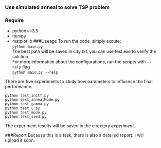 ### Use simulated anneal to solve TSP problem
### Require
 * python>=3.5
 * numpy
 * matplotlib
 ###Useage
  To run the code, simply excute:  
  `python main.py`  
  The best path will be saved in city.txt. you can use test.exe to verify the solution.  
  For more information about the configurations, run the scripts with `--help` flag  
  `python main.py --help`  
  
  There are five experiments to study how parameters to influence the final performance.  
```
python test_initT.py
python test_annealMode.py
python test_gamma.py
python test_L.py
python test_mode.py
python test_seed.py
```
The experiment results will be saved in the directory *experiment*. 

###Report
Because this is a task, there is also a detailed report. I will upload it soon.